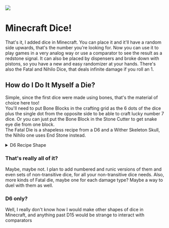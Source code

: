 <img src="https://raw.githubusercontent.com/ModFest/art/refs/heads/v2/badge/svg/toybox/cozy.svg">

# Minecraft Dice!
That's it, I added dice in Minecraft. You can place it and it'll have a random side upwards, that's the number you're looking for. Now you can use it to play games in a very analog way or use a comparator to see the result as a redstone signal. It can also be placed by dispensers and broke down with pistons, so you have a new and easy randomizer at your hands. There's also the Fatal and Nihilo Dice, that deals infinite damage if you roll an 1.

## How do I Do It Myself a Die?
Simple, since the first dice were made using bones, that's the material of choice here too!<br>
You'll need to put Bone Blocks in the crafting grid as the 6 dots of the dice plus the single dot from the opposite side to be able to craft lucky number 7 dice. Or you can just put the Bone Block in the Stone Cutter to get snake eye die from one block.<br>
The Fatal Die is a shapeless recipe from a D6 and a Wither Skeleton Skull, the Nihilo one uses End Stone instead.
<details>
<summary>D6 Recipe Shape</summary>
    "# #"<br>
    "###"<br>
    "# #"<br>
    Yes, it looks like an "H" or a Ladder recipe
</details>

### That's really all of it?
Maybe, maybe not. I plan to add numbered and runic versions of them and even sets of non-transitive dice, for all your non-transitive dice needs. Also, more kinds of Fatal die, maybe one for each damage type? Maybe a way to duel with them as well.

### D6 only?
Well, I really don't know how I would make other shapes of dice in Minecraft, and anything past D15 would be strange to interact with comparators